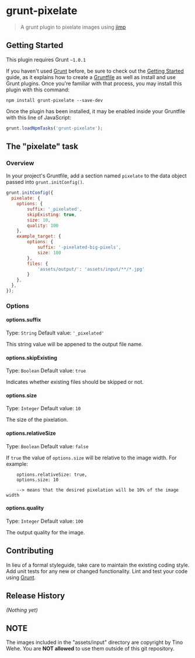 # grunt-pixelate

> A grunt plugin to pixelate images using [jimp](https://www.npmjs.com/package/jimp)

## Getting Started
This plugin requires Grunt `~1.0.1`

If you haven't used [Grunt](http://gruntjs.com/) before, be sure to check out the [Getting Started](http://gruntjs.com/getting-started) guide, as it explains how to create a [Gruntfile](http://gruntjs.com/sample-gruntfile) as well as install and use Grunt plugins. Once you're familiar with that process, you may install this plugin with this command:

```shell
npm install grunt-pixelate --save-dev
```

Once the plugin has been installed, it may be enabled inside your Gruntfile with this line of JavaScript:

```js
grunt.loadNpmTasks('grunt-pixelate');
```


## The "pixelate" task

### Overview
In your project's Gruntfile, add a section named `pixelate` to the data object passed into `grunt.initConfig()`.

```js
grunt.initConfig({
  pixelate: {
    options: {
		suffix: '_pixelated',
		skipExisting: true,
		size: 10,
		quality: 100
    },
    example_target: {
    	options: {
			suffix: '-pixelated-big-pixels',
			size: 100
		},
		files: {
			'assets/output/': 'assets/input/**/*.jpg'
		}
    },
  },
});
```

### Options

#### options.suffix
Type: `String`
Default value: `'_pixelated'`

This string value will be appened to the output file name.

#### options.skipExisting
Type: `Boolean`
Default value: `true`

Indicates whether existing files should be skipped or not.

#### options.size
Type: `Integer`
Default value: `10`

The size of the pixelation.

#### options.relativeSize
Type: `Boolean`
Default value: `false`

If `true` the value of `options.size` will be relative to the image width. 
For example:

```
	options.relativeSize: true,
	options.size: 10
	
	--> means that the desired pixelation will be 10% of the image width
```

#### options.quality
Type: `Integer`
Default value: `100`

The output quality for the image.

## Contributing
In lieu of a formal styleguide, take care to maintain the existing coding style. Add unit tests for any new or changed functionality. Lint and test your code using [Grunt](http://gruntjs.com/).

## Release History
_(Nothing yet)_

## NOTE
The images included in the "assets/input" directory are copyright by Tino Wehe. You are **NOT allowed** to use them outside of this git repository.
